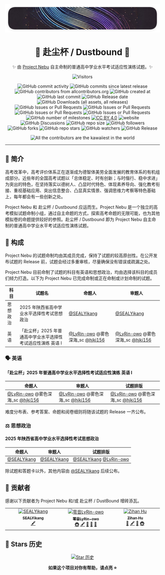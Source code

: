 <!--markdownlint-disable MD033 MD036 MD041-->

<div align="center">

<img src="./assets/logo/Project_Nebu_Logo_corner_rounded.png" alt="Project Nebu 的圆角 Logo">

# 🌌 赴尘杯 / Dustbound 🌃

✨ 由 [Project Nebu](https://github.com/ProjectNebu) 自主命制的普通高中学业水平考试适应性演练试题。✨

![Visitors](https://api.visitorbadge.io/api/combined?path=https://github.com/ProjectNebu/Dustbound&label=Visitors&countColor=%23263759&style=flat)

![GitHub commit activity](https://img.shields.io/github/commit-activity/t/ProjectNebu/Dustbound)
![GitHub commits since latest release](https://img.shields.io/github/commits-since/ProjectNebu/Dustbound/latest)
![GitHub contributors from allcontributors.org](https://img.shields.io/github/all-contributors/ProjectNebu/Dustbound)
![GitHub created at](https://img.shields.io/github/created-at/ProjectNebu/Dustbound)
![GitHub last commit](https://img.shields.io/github/last-commit/ProjectNebu/Dustbound)
![GitHub Release date](https://img.shields.io/github/release-date-pre/ProjectNebu/Dustbound)
![GitHub Downloads (all assets, all releases)](https://img.shields.io/github/downloads/ProjectNebu/Dustbound/total)
![GitHub Issues or Pull Requests](https://img.shields.io/github/issues/ProjectNebu/Dustbound)
![GitHub Issues or Pull Requests](https://img.shields.io/github/issues-closed/ProjectNebu/Dustbound)
![GitHub Issues or Pull Requests](https://img.shields.io/github/issues-pr/ProjectNebu/Dustbound)
![GitHub Issues or Pull Requests](https://img.shields.io/github/issues-pr-closed/ProjectNebu/Dustbound)
![GitHub number of milestones](https://img.shields.io/github/milestones/all/ProjectNebu/Dustbound)
[![CC BY 4.0](https://img.shields.io/badge/License-CC_BY_4.0-blue.svg)](https://creativecommons.org/licenses/by/4.0)
![website](https://img.shields.io/website?url=https%3A%2F%2Fnebu.lyrin-owo.top%2F)
![GitHub Discussions](https://img.shields.io/github/discussions/ProjectNebu/Dustbound)
![GitHub repo size](https://img.shields.io/github/repo-size/ProjectNebu/Dustbound)
![GitHub followers](https://img.shields.io/github/followers/ProjectNebu)
![GitHub forks](https://img.shields.io/github/forks/ProjectNebu/Dustbound)
![GitHub repo stars](https://img.shields.io/github/stars/ProjectNebu/Dustbound)
![GitHub watchers](https://img.shields.io/github/watchers/ProjectNebu/Dustbound)
![GitHub Release](https://img.shields.io/github/v/release/ProjectNebu/Dustbound?include_prereleases)

![All the contributors are the kawaiiest in the world](https://img.shields.io/badge/All%20the%20contributors-are%20the%20kawaiiest%20in%20the%20world-green)

</div>

---

## 📖 简介

高考改革中，高考评价体系正在逐渐成为德智体美劳全面发展的教育体系的有机组成部分。近些年的全国高考试题以「总体稳定、时有创新；与时偕行、稳中求进」为突出的特色，在坚持落实以德树人、凸显时代特色、体现素养导向、强化教考衔接、重视基础应用、突出信息整合、凸显真实情景、强调思维力考察等特色基础上，每年都会有一些创新之处。

Project Nebu 和 赴尘杯 / Dustbound 应运而生。Project Nebu 是一个独立的高考模拟试题命制小组，通过自主命题的方式，探索高考命题的无限可能，也为其他模拟卷的命题提供较好的参照。赴尘杯 / Dustbound 即为 Project Nebu 自主命制的普通高中学业水平考试适应性演练试题。

## 🧩 构成

Project Nebu 的试题命制均由其成员完成，保持了试题的较高原创性。在公开发布试题的 Release 前，试题会经过多重审核，尽量确保没有错误或疏漏之处。

Project Nebu 目前命制了试题的科目有英语和思想政治，均由选择该科目的成员们倾力打造。以下为 Project Nebu 已完成命制或正在命制或计划命制的试题。

| 科目     | 试题名                                                     | 命题人                                                                                          | 审题人                                                                                          |
| -------- | ---------------------------------------------------------- | ----------------------------------------------------------------------------------------------- | ----------------------------------------------------------------------------------------------- |
| 思想政治 | 2025 年陕西省高中学业水平选择性考试思想政治                | [@SEALYikang](https://github.com/SEALYikang)                                                    | [@SEALYikang](https://github.com/SEALYikang)                                                    |
| 英语     | 「赴尘杯」2025 年普通高中学业水平选择性考试适应性演练 英语 I | [@LyRin-owo](https://github.com/LyRin-owo) @雾色深海\_sc [@hjki156](https://github.com/hjki156) | [@LyRin-owo](https://github.com/LyRin-owo) @雾色深海\_sc [@hjki156](https://github.com/hjki156) |

### 🗣️ 英语

#### 「赴尘杯」2025 年普通高中学业水平选择性考试适应性演练 英语 I

| 命题人                                                                                          | 审题人                                                                                          | 试题排版                                                                                        |
| ----------------------------------------------------------------------------------------------- | ----------------------------------------------------------------------------------------------- | ----------------------------------------------------------------------------------------------- |
| [@LyRin-owo](https://github.com/LyRin-owo) @雾色深海\_sc [@hjki156](https://github.com/hjki156) | [@LyRin-owo](https://github.com/LyRin-owo) @雾色深海\_sc [@hjki156](https://github.com/hjki156) | [@LyRin-owo](https://github.com/LyRin-owo) @雾色深海\_sc [@hjki156](https://github.com/hjki156) |

难度分布表、参考答案、命题和阅卷细则将随该试题的 Release 一齐公布。

### ⚖️ 思想政治

#### 2025 年陕西省高中学业水平选择性考试思想政治

| 命题人                                       | 审题人                                       | 试题排版                                                     |
| -------------------------------------------- | -------------------------------------------- | ------------------------------------------------------------ |
| [@SEALYikang](https://github.com/SEALYikang) | [@SEALYikang](https://github.com/SEALYikang) | [@SEALYikang](https://github.com/SEALYikang) [@LyRin-owo](https://github.com/LyRin-owo) |

除试题和答题卡以外，其他内容由 [@SEALYikang](https://github.com/SEALYikang) 后续公布。

## 🤝 贡献者

感谢以下贡献者为 Project Nebu 和/或 赴尘杯 / DustBound 增砖添瓦。

<!-- ALL-CONTRIBUTORS-LIST:START - Do not remove or modify this section -->
<!-- prettier-ignore-start -->
<!-- markdownlint-disable -->
<table>
  <tbody>
    <tr>
      <td align="center" valign="top" width="14.28%"><a href="https://github.com/SEALYikang"><img src="https://avatars.githubusercontent.com/u/63947079?v=4?s=100" width="100px;" alt="SEALYikang"/><br /><sub><b>SEALYikang</b></sub></a><br /><a href="#content-SEALYikang" title="Content">🖋</a></td>
      <td align="center" valign="top" width="14.28%"><a href="https://lyrin-owo.top/"><img src="https://avatars.githubusercontent.com/u/141834038?v=4?s=100" width="100px;" alt="零音LyRin-owo"/><br /><sub><b>零音LyRin-owo</b></sub></a><br /><a href="#infra-LyRin-owo" title="Infrastructure (Hosting, Build-Tools, etc)">🚇</a> <a href="#content-LyRin-owo" title="Content">🖋</a> <a href="#design-LyRin-owo" title="Design">🎨</a> <a href="#ideas-LyRin-owo" title="Ideas, Planning, & Feedback">🤔</a> <a href="#review-LyRin-owo" title="Reviewed Pull Requests">👀</a></td>
      <td align="center" valign="top" width="14.28%"><a href="https://github.com/hjki156"><img src="https://avatars.githubusercontent.com/u/56503764?v=4?s=100" width="100px;" alt="Zihan Hu"/><br /><sub><b>Zihan Hu</b></sub></a><br /><a href="#tool-hjki156" title="Tools">🔧</a> <a href="#content-hjki156" title="Content">🖋</a> <a href="#ideas-hjki156" title="Ideas, Planning, & Feedback">🤔</a> <a href="#infra-hjki156" title="Infrastructure (Hosting, Build-Tools, etc)">🚇</a></td>
    </tr>
  </tbody>
</table>

<!-- markdownlint-restore -->
<!-- prettier-ignore-end -->

<!-- ALL-CONTRIBUTORS-LIST:END -->
<!--markdownlint-disable MD033 MD036 MD041-->

## 🌟 Stars 历史

<div align="center">

[![Star 历史](https://starchart.cc/ProjectNebu/Dustbound.svg?variant=adaptive)](https://starchart.cc/Awesome-Iwb/Awesome-Iwb/stargazers)

**如果这个项目对你有帮助，请点亮 ⭐**

</div>
